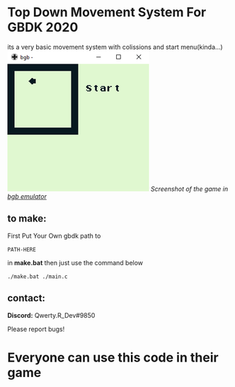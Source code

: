 # Top Down Movement System For GBDK 2020
its a very basic movement system with colissions and start menu(kinda...)
![Screenshot](https://raw.githubusercontent.com/QwertyR0/gbdk-topdownMovement/main/images/screenshot.png)
*Screenshot of the game in [bgb emulator](https://bgb.bircd.org)*

## to make:
First Put Your Own gbdk path to
```
PATH-HERE
```
in **make.bat**
then just use the command below
```
./make.bat ./main.c
```

## contact:
**Discord:** Qwerty.R_Dev#9850

Please report bugs!

# Everyone can use this code in their game
